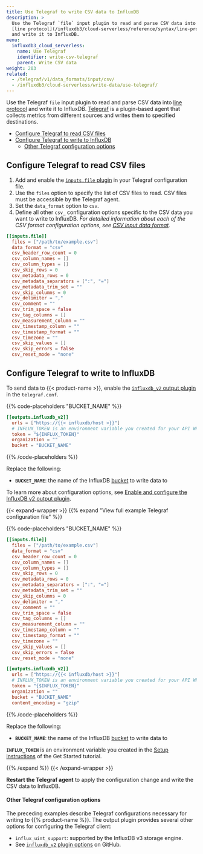 ```yaml
---
title: Use Telegraf to write CSV data to InfluxDB
description: >
  Use the Telegraf `file` input plugin to read and parse CSV data into
  [line protocol](/influxdb3/cloud-serverless/reference/syntax/line-protocol/)
  and write it to InfluxDB.
menu:
  influxdb3_cloud_serverless:
    name: Use Telegraf
    identifier: write-csv-telegraf
    parent: Write CSV data
weight: 203
related:
  - /telegraf/v1/data_formats/input/csv/
  - /influxdb3/cloud-serverless/write-data/use-telegraf/
---
```


Use the Telegraf `file` input plugin to read and parse CSV data into
[line protocol](/influxdb3/cloud-serverless/reference/syntax/line-protocol/)
and write it to InfluxDB.
[Telegraf](/telegraf/v1/) is a plugin-based agent that collects
metrics from different sources and writes them to specified destinations.

<!-- TOC -->

- [Configure Telegraf to read CSV files](#configure-telegraf-to-read-csv-files)
- [Configure Telegraf to write to InfluxDB](#configure-telegraf-to-write-to-influxdb)
    - [Other Telegraf configuration options](#other-telegraf-configuration-options)

<!-- /TOC -->

## Configure Telegraf to read CSV files

1.  Add and enable the [`inputs.file` plugin](/telegraf/v1/plugins/#input-file)
    in your Telegraf configuration file.
2.  Use the `files` option to specify the list of CSV files to read.
    CSV files must be accessible by the Telegraf agent.
3.  Set the `data_format` option to `csv`.
4.  Define all other `csv_` configuration options specific to the CSV data you
    want to write to InfluxDB.
    _For detailed information about each of the CSV format configuration options,
    see [CSV input data format](/telegraf/v1/data_formats/input/csv/)._

```toml
[[inputs.file]]
  files = ["/path/to/example.csv"]
  data_format = "csv"
  csv_header_row_count = 0
  csv_column_names = []
  csv_column_types = []
  csv_skip_rows = 0
  csv_metadata_rows = 0
  csv_metadata_separators = [":", "="]
  csv_metadata_trim_set = ""
  csv_skip_columns = 0
  csv_delimiter = ","
  csv_comment = ""
  csv_trim_space = false
  csv_tag_columns = []
  csv_measurement_column = ""
  csv_timestamp_column = ""
  csv_timestamp_format = ""
  csv_timezone = ""
  csv_skip_values = []
  csv_skip_errors = false
  csv_reset_mode = "none"
```

## Configure Telegraf to write to InfluxDB

To send data to {{< product-name >}}, enable the
[`influxdb_v2` output plugin](https://github.com/influxdata/telegraf/blob/master/plugins/outputs/influxdb_v2/README.md)
in the `telegraf.conf`.

{{% code-placeholders "BUCKET_NAME" %}}
```toml
[[outputs.influxdb_v2]]
  urls = ["https://{{< influxdb/host >}}"]
  # INFLUX_TOKEN is an environment variable you created for your API WRITE token
  token = "${INFLUX_TOKEN}"
  organization = ""
  bucket = "BUCKET_NAME"
```
{{% /code-placeholders %}}

Replace the following:

- **`BUCKET_NAME`**: the name of the InfluxDB [bucket](/influxdb3/cloud-serverless/admin/buckets/) to write data to

To learn more about configuration options, see [Enable and configure the InfluxDB v2 output plugin](/influxdb3/cloud-serverless/write-data/use-telegraf/configure/#enable-and-configure-the-influxdb-v2-output-plugin).

{{< expand-wrapper >}}
{{% expand "View full example Telegraf configuration file" %}}

{{% code-placeholders "BUCKET_NAME" %}}
```toml
[[inputs.file]]
  files = ["/path/to/example.csv"]
  data_format = "csv"
  csv_header_row_count = 0
  csv_column_names = []
  csv_column_types = []
  csv_skip_rows = 0
  csv_metadata_rows = 0
  csv_metadata_separators = [":", "="]
  csv_metadata_trim_set = ""
  csv_skip_columns = 0
  csv_delimiter = ","
  csv_comment = ""
  csv_trim_space = false
  csv_tag_columns = []
  csv_measurement_column = ""
  csv_timestamp_column = ""
  csv_timestamp_format = ""
  csv_timezone = ""
  csv_skip_values = []
  csv_skip_errors = false
  csv_reset_mode = "none"

[[outputs.influxdb_v2]]
  urls = ["https://{{< influxdb/host >}}"]
  # INFLUX_TOKEN is an environment variable you created for your API WRITE token
  token = "{$INFLUX_TOKEN}"
  organization = ""
  bucket = "BUCKET_NAME"
  content_encoding = "gzip"
```
{{% /code-placeholders %}}

Replace the following:

- **`BUCKET_NAME`**: the name of the InfluxDB [bucket](/influxdb3/cloud-serverless/admin/buckets/) to write data to

**`INFLUX_TOKEN`** is an environment variable you created in the [Setup instructions](/influxdb3/cloud-serverless/get-started/setup/?t=Telegraf) of the Get Started tutorial.

{{% /expand %}}
{{< /expand-wrapper >}}

**Restart the Telegraf agent** to apply the configuration change and write the CSV
data to InfluxDB.

#### Other Telegraf configuration options

The preceding examples describe Telegraf configurations necessary for writing to {{% product-name %}}.
The output plugin provides several other options for configuring the Telegraf client:

- `influx_uint_support`: supported by the InfluxDB v3 storage engine.
- See [`influxdb_v2` plugin options](https://github.com/influxdata/telegraf/blob/master/plugins/outputs/influxdb_v2/README.md) on GitHub.